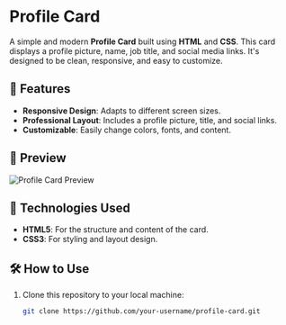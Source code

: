 # Profile Card

A simple and modern **Profile Card** built using **HTML** and **CSS**. This card displays a profile picture, name, job title, and social media links. It's designed to be clean, responsive, and easy to customize.

## 🎨 Features

- **Responsive Design**: Adapts to different screen sizes.
- **Professional Layout**: Includes a profile picture, title, and social links.
- **Customizable**: Easily change colors, fonts, and content.

## 📸 Preview

![Profile Card Preview](assets/images/profile-card-preview.png)

## 🚀 Technologies Used

- **HTML5**: For the structure and content of the card.
- **CSS3**: For styling and layout design.

## 🛠️ How to Use

1. Clone this repository to your local machine:
   ```bash
   git clone https://github.com/your-username/profile-card.git
